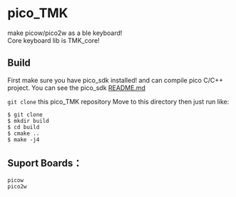 # pico_TMK
make picow/pico2w as a ble keyboard!<br>
Core keyboard lib is TMK_core!

## Build

First make sure you have pico_sdk installed! and can compile pico C/C++ project.
You can see the pico_sdk [README.md](https://github.com/raspberrypi/pico-sdk)

`git clone` this pico_TMK repository
Move to this directory then just run like:


    $ git clone 
    $ mkdir build
    $ cd build
    $ cmake ..
    $ make -j4

## Suport Boards：

    picow
    pico2w
